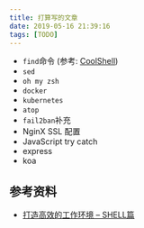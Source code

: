 ```yaml
---
title: 打算写的文章
date: 2019-05-16 21:39:16
tags: [TODO]
---
```


- `find`命令 (参考: [CoolShell][1])
- `sed`
- `oh my zsh`
- `docker`
- `kubernetes`
- `atop`
- `fail2ban`补充
- NginX SSL 配置
- JavaScript try catch
- express
- koa

## 参考资料

- [打造高效的工作环境 – SHELL篇][1]

[1]: https://coolshell.cn/articles/19219.html
